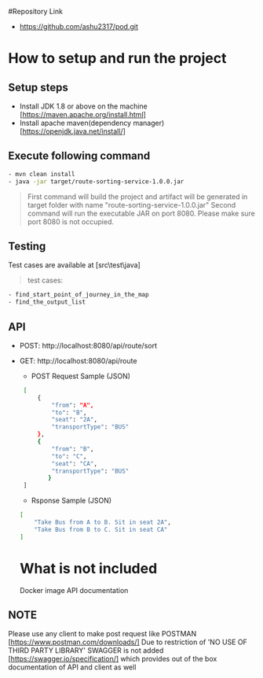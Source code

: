 
#Repository Link
- https://github.com/ashu2317/pod.git

# How to setup and run the project
## Setup steps
- Install JDK 1.8 or above on the machine [https://maven.apache.org/install.html]
- Install apache maven(dependency manager) [https://openjdk.java.net/install/]

## Execute following command
```sh
- mvn clean install
- java -jar target/route-sorting-service-1.0.0.jar
```

>First command will build the project and artifact will be generated in target folder with name "route-sorting-service-1.0.0.jar"
>Second command will run the executable JAR on port 8080. Please make sure port 8080 is not occupied.


## Testing

Test cases are available at
[src\test\java]

> test cases:
 ```sh
 - find_start_point_of_journey_in_the_map
 - find_the_output_list
```
## API
- POST: http://localhost:8080/api/route/sort


- GET: http://localhost:8080/api/route
    - POST Request Sample (JSON)
   ```sh
    [
        { 
            "from": "A",
            "to": "B",
            "seat": "2A",
            "transportType": "BUS"
        },
        { 
            "from": "B",
            "to": "C",
            "seat": "CA",
            "transportType": "BUS"
           }
    ]
    ```
    - Rsponse Sample (JSON)
    ```sh 
    [
        "Take Bus from A to B. Sit in seat 2A",
        "Take Bus from B to C. Sit in seat CA"
    ]
    ```

  # What is not included
  Docker image
  API documentation

## NOTE
Please use any client to make post request like POSTMAN [https://www.postman.com/downloads/]
Due to restriction of 'NO USE OF THIRD PARTY LIBRARY' SWAGGER is not added [https://swagger.io/specification/] which provides out of the box documentation of API and client as well
